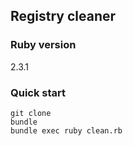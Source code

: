 ## Registry cleaner
### Ruby version
2.3.1
### Quick start
```
git clone
bundle
bundle exec ruby clean.rb
```

